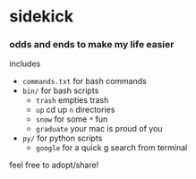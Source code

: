 # sidekick

### odds and ends to make my life easier

includes
- `commands.txt` for bash commands
- `bin/` for bash scripts
	- `trash` empties trash
	- `up` cd up `n` directories
	- `snow` for some `*` fun
	- `graduate` your mac is proud of you
- `py/` for python scripts
	- `google` for a quick g search from terminal

feel free to adopt/share!